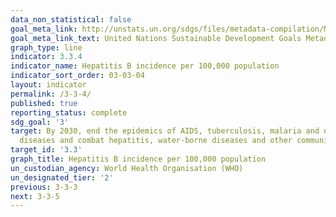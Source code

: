 ```yaml
---
data_non_statistical: false
goal_meta_link: http://unstats.un.org/sdgs/files/metadata-compilation/Metadata-Goal-3.pdf
goal_meta_link_text: United Nations Sustainable Development Goals Metadata (pdf 865kB)
graph_type: line
indicator: 3.3.4
indicator_name: Hepatitis B incidence per 100,000 population
indicator_sort_order: 03-03-04
layout: indicator
permalink: /3-3-4/
published: true
reporting_status: complete
sdg_goal: '3'
target: By 2030, end the epidemics of AIDS, tuberculosis, malaria and neglected tropical
  diseases and combat hepatitis, water-borne diseases and other communicable diseases
target_id: '3.3'
graph_title: Hepatitis B incidence per 100,000 population
un_custodian_agency: World Health Organisation (WHO)
un_designated_tier: '2'
previous: 3-3-3
next: 3-3-5
---
```

